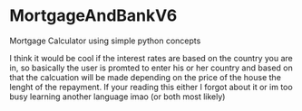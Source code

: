 # MortgageAndBankV6
Mortgage Calculator using simple python concepts


I think it would be cool if the interest rates are based on the country you are in, so basically the user is promted to enter his or her country and based on that the calcuation will be made depending on the price of the house the lenght of the repayment. If your reading this either I forgot about it or im too busy learning another language imao (or both most likely)
